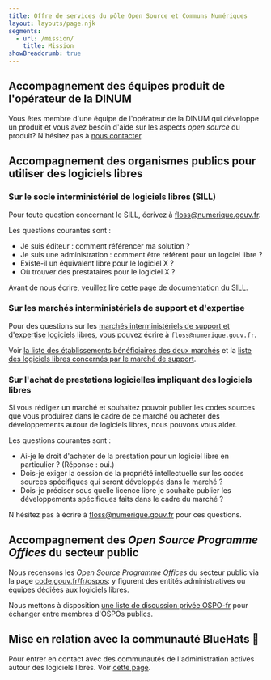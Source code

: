 ```yaml
---
title: Offre de services du pôle Open Source et Communs Numériques
layout: layouts/page.njk
segments:
  - url: /mission/
    title: Mission
showBreadcrumb: true
---
```


## Accompagnement des équipes produit de l'opérateur de la DINUM

Vous êtes membre d'une équipe de l'opérateur de la DINUM qui développe un produit et vous avez besoin d'aide sur les aspects *open source* du produit?  N'hésitez pas à [nous contacter](/fr/contact/).

## Accompagnement des organismes publics pour utiliser des logiciels libres

### Sur le socle interministériel de logiciels libres (SILL)

Pour toute question concernant le SILL, écrivez à [floss@numerique.gouv.fr](mailto:floss@numerique.gouv.fr).

Les questions courantes sont :

- Je suis éditeur : comment référencer ma solution ?
- Je suis une administration : comment être référent pour un logciel libre ?
- Existe-il un équivalent libre pour le logiciel X ?
- Où trouver des prestataires pour le logiciel X ?

Avant de nous écrire, veuillez lire [cette page de documentation du SILL](/fr/doc/sill/).

### Sur les marchés interministériels de support et d'expertise

Pour des questions sur les [marchés interministériels de support et d'expertise logiciels libres](/fr/utiliser/marches-interministeriels-support-expertise-logiciels-libres/), vous pouvez écrire à `floss@numerique.gouv.fr`.

Voir [la liste des établissements bénéficiaires des deux marchés](/fr/utiliser/marches-logiciels-libres/) et la [liste des logiciels libres concernés par le marché de support](/fr/utiliser/marches-logiciels-libres-liste-logiciels/).

### Sur l'achat de prestations logicielles impliquant des logiciels libres

Si vous rédigez un marché et souhaitez pouvoir publier les codes
sources que vous produirez dans le cadre de ce marché ou acheter des
développements autour de logiciels libres, nous pouvons vous aider.

Les questions courantes sont :

- Ai-je le droit d'acheter de la prestation pour un logiciel libre en particulier ? (Réponse : oui.)
- Dois-je exiger la cession de la propriété intellectuelle sur les codes sources spécifiques qui seront développés dans le marché ?
- Dois-je préciser sous quelle licence libre je souhaite publier les développements spécifiques faits dans le cadre du marché ?

N'hésitez pas à écrire à [floss@numerique.gouv.fr](mailto:floss@numerique.gouv.fr) pour ces questions.

## Accompagnement des *Open Source Programme Offices* du secteur public

Nous recensons les *Open Source Programme Offices* du secteur public via la page [code.gouv.fr/fr/ospos](https://code.gouv.fr/fr/ospos/): y figurent des entités administratives ou équipes dédiées aux logiciels libres.

Nous mettons à disposition [une liste de discussion privée OSPO-fr](https://groupes.renater.fr/sympa/info/ospo-fr) pour échanger entre membres d'OSPOs publics.

## Mise en relation avec la communauté BlueHats 🧢

Pour entrer en contact avec des communautés de l'administration actives autour des logiciels libres.  Voir [cette page](/fr/contact/espaces-communication-bluehats/).

<br/>

